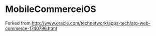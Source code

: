MobileCommerceiOS
=================

Forked from http://www.oracle.com/technetwork/apps-tech/atg-web-commerce-1740796.html
